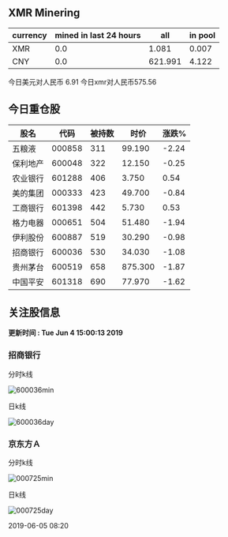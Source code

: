 ## XMR Minering

|currency|mined in last 24 hours|all|in pool|
|---|---|---|---|
|XMR|0.0|1.081|0.007|
|CNY|0.0|621.991|4.122|

今日美元对人民币 6.91	今日xmr对人民币575.56


## 今日重仓股 

|股名|代码|被持数|时价|涨跌%|
|---|---|---|---|---|
|五粮液|000858|311|99.190|-2.24|
|保利地产|600048|322|12.150|-0.25|
|农业银行|601288|406|3.750|0.54|
|美的集团|000333|423|49.700|-0.84|
|工商银行|601398|442|5.730|0.53|
|格力电器|000651|504|51.480|-1.94|
|伊利股份|600887|519|30.290|-0.98|
|招商银行|600036|530|34.030|-1.08|
|贵州茅台|600519|658|875.300|-1.87|
|中国平安|601318|690|77.970|-1.62|

## 关注股信息
**更新时间 : Tue Jun  4 15:00:13 2019**
### 招商银行 
分时k线

![600036min](http://image.sinajs.cn/newchart/min/n/sh600036.gif)

日k线

![600036day](http://image.sinajs.cn/newchart/daily/n/sh600036.gif)

### 京东方Ａ 
分时k线

![000725min](http://image.sinajs.cn/newchart/min/n/sz000725.gif)

日k线

![000725day](http://image.sinajs.cn/newchart/daily/n/sz000725.gif)

2019-06-05 08:20